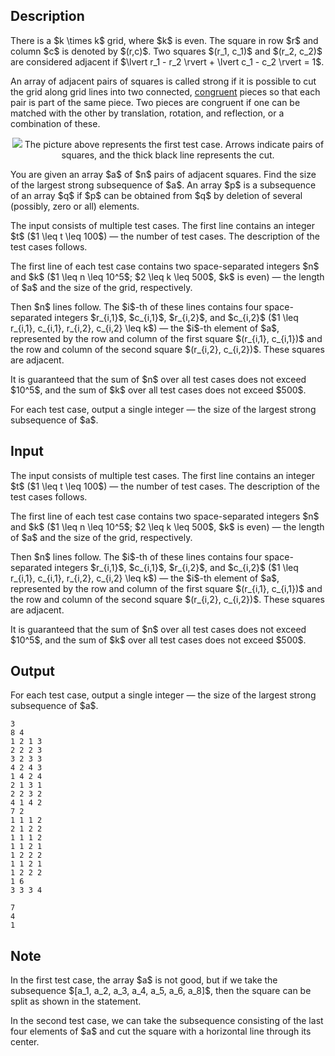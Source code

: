 ## Description

<div><p>There is a $k \times k$ grid, where $k$ is even. The square in row $r$ and column $c$ is denoted by $(r,c)$. Two squares $(r_1, c_1)$ and $(r_2, c_2)$ are considered <span class="tex-font-style-it">adjacent</span> if $\lvert r_1 - r_2 \rvert + \lvert c_1 - c_2 \rvert = 1$.</p><p>An array of adjacent pairs of squares is called <span class="tex-font-style-it">strong</span> if it is possible to cut the grid along grid lines into two connected, <a href="https://en.wikipedia.org/wiki/Congruence_(geometry)">congruent</a> pieces so that each pair is part of the <span class="tex-font-style-bf">same</span> piece. Two pieces are congruent if one can be matched with the other by translation, rotation, and reflection, or a combination of these.</p><center> <img class="tex-graphics" src="file://GiTYMOnd.png" style="max-width: 100.0%;max-height: 100.0%;"> The picture above represents the first test case. Arrows indicate pairs of squares, and the thick black line represents the cut. </center><p>You are given an array $a$ of $n$ pairs of adjacent squares. Find the size of the largest strong subsequence of $a$. An array $p$ is a subsequence of an array $q$ if $p$ can be obtained from $q$ by deletion of several (possibly, zero or all) elements.</p></div><div class="input-specification"><p>The input consists of multiple test cases. The first line contains an integer $t$ ($1 \leq t \leq 100$)&nbsp;— the number of test cases. The description of the test cases follows.</p><p>The first line of each test case contains two space-separated integers $n$ and $k$ ($1 \leq n \leq 10^5$; $2 \leq k \leq 500$, <span class="tex-font-style-bf">$k$ is even</span>) — the length of $a$ and the size of the grid, respectively.</p><p>Then $n$ lines follow. The $i$-th of these lines contains four space-separated integers $r_{i,1}$, $c_{i,1}$, $r_{i,2}$, and $c_{i,2}$ ($1 \leq r_{i,1}, c_{i,1}, r_{i,2}, c_{i,2} \leq k$) — the $i$-th element of $a$, represented by the row and column of the first square $(r_{i,1}, c_{i,1})$ and the row and column of the second square $(r_{i,2}, c_{i,2})$. <span class="tex-font-style-bf">These squares are adjacent.</span></p><p>It is guaranteed that the sum of $n$ over all test cases does not exceed $10^5$, and the sum of $k$ over all test cases does not exceed $500$.</p></div><div class="output-specification"><p>For each test case, output a single integer — the size of the largest strong subsequence of $a$.</p></div>

## Input

<p>The input consists of multiple test cases. The first line contains an integer $t$ ($1 \leq t \leq 100$)&nbsp;— the number of test cases. The description of the test cases follows.</p><p>The first line of each test case contains two space-separated integers $n$ and $k$ ($1 \leq n \leq 10^5$; $2 \leq k \leq 500$, <span class="tex-font-style-bf">$k$ is even</span>) — the length of $a$ and the size of the grid, respectively.</p><p>Then $n$ lines follow. The $i$-th of these lines contains four space-separated integers $r_{i,1}$, $c_{i,1}$, $r_{i,2}$, and $c_{i,2}$ ($1 \leq r_{i,1}, c_{i,1}, r_{i,2}, c_{i,2} \leq k$) — the $i$-th element of $a$, represented by the row and column of the first square $(r_{i,1}, c_{i,1})$ and the row and column of the second square $(r_{i,2}, c_{i,2})$. <span class="tex-font-style-bf">These squares are adjacent.</span></p><p>It is guaranteed that the sum of $n$ over all test cases does not exceed $10^5$, and the sum of $k$ over all test cases does not exceed $500$.</p>

## Output

<p>For each test case, output a single integer — the size of the largest strong subsequence of $a$.</p>





```input1|2,3,4,5,6,7,8,9,10,19,20
3
8 4
1 2 1 3
2 2 2 3
3 2 3 3
4 2 4 3
1 4 2 4
2 1 3 1
2 2 3 2
4 1 4 2
7 2
1 1 1 2
2 1 2 2
1 1 1 2
1 1 2 1
1 2 2 2
1 1 2 1
1 2 2 2
1 6
3 3 3 4
```




```output1
7
4
1
```



## Note

<p>In the first test case, the array $a$ is not good, but if we take the subsequence $[a_1, a_2, a_3, a_4, a_5, a_6, a_8]$, then the square can be split as shown in the statement.</p><p>In the second test case, we can take the subsequence consisting of the last four elements of $a$ and cut the square with a horizontal line through its center.</p>
